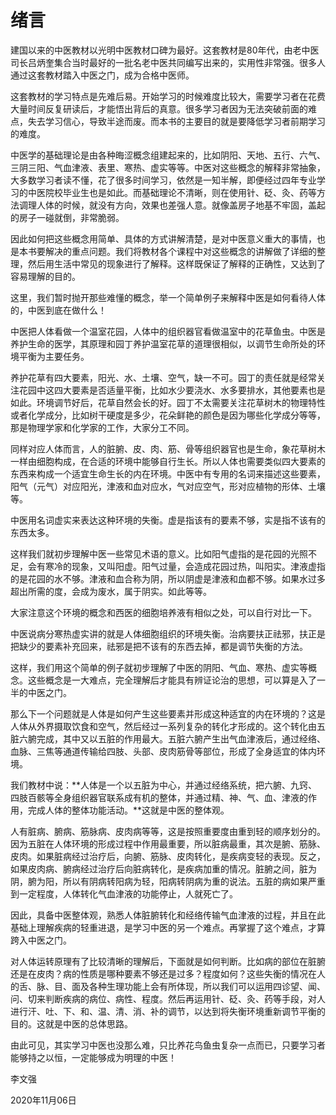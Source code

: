 # 绪言

建国以来的中医教材以光明中医教材口碑为最好。这套教材是80年代，由老中医司长吕炳奎集合当时最好的一批名老中医共同编写出来的，实用性非常强。很多人通过这套教材踏入中医之门，成为合格中医师。 

这套教材的学习特点是先难后易。开始学习的时候难度比较大，需要学习者在花费大量时间反复研读后，才能悟出背后的真意。很多学习者因为无法突破前面的难点，失去学习信心，导致半途而废。而本书的主要目的就是要降低学习者前期学习的难度。

中医学的基础理论是由各种晦涩概念组建起来的，比如阴阳、天地、五行、六气、三阴三阳、气血津液、表里、寒热、虚实等等。中医对这些概念的解释非常抽象，大多数学习者读不懂，花了很多时间学习，依然是一知半解，即便经过四年专业学习的中医院校毕业生也是如此。而基础理论不清晰，则在使用针、砭、灸、药等方法调理人体的时候，就没有方向，效果也差强人意。就像盖房子地基不牢固，盖起的房子一碰就倒，非常脆弱。

因此如何把这些概念用简单、具体的方式讲解清楚，是对中医意义重大的事情，也是本书要解决的重点问题。我们将教材各个课程中对这些概念的讲解做了详细的整理，然后用生活中常见的现象进行了解释。这样既保证了解释的正确性，又达到了容易理解的目的。

这里，我们暂时抛开那些难懂的概念，举一个简单例子来解释中医是如何看待人体的，中医到底在做什么！

中医把人体看做一个温室花园，人体中的组织器官看做温室中的花草鱼虫。中医是养护生命的医学，其原理和园丁养护温室花草的道理很相似，以调节生命所处的环境平衡为主要任务。

养护花草有四大要素，阳光、水、土壤、空气，缺一不可。园丁的责任就是经常关注花园中这四大要素是否适量平衡，比如水少要浇水、水多要排水，其他要素也是如此。环境调节好后，花草自然会长的好。园丁不太需要关注花草树木的物理特性或者化学成分，比如树干硬度是多少，花朵鲜艳的颜色是因为哪些化学成分等等，那是物理学家和化学家的工作，大家分工不同。

同样对应人体而言，人的脏腑、皮、肉、筋、骨等组织器官也是生命，象花草树木一样由细胞构成，在合适的环境中能够自行生长。所以人体也需要类似四大要素的东西来构成一个适宜生命生长的内在环境。中医中有专用的名词来描述这些要素，阳气（元气）对应阳光，津液和血对应水，气对应空气，形对应植物的形体、土壤等。

中医用名词虚实来表达这种环境的失衡。虚是指该有的要素不够，实是指不该有的东西太多。

这样我们就初步理解中医一些常见术语的意义。比如阳气虚指的是花园的光照不足，会有寒冷的现象，又叫阳虚。阳气过量，会造成花园过热，叫阳实。津液虚指的是花园的水不够。津液和血合称为阴，所以阴虚是津液和血都不够。如果水过多超出所需的度，会成为废水，属于阴实。如此等等。

大家注意这个环境的概念和西医的细胞培养液有相似之处，可以自行对比一下。

中医说病分寒热虚实讲的就是人体细胞组织的环境失衡。治病要扶正祛邪，扶正是把缺少的要素补充回来，祛邪是把不该有的东西去掉，都是调节失衡的方法。

这样，我们用这个简单的例子就初步理解了中医的阴阳、气血、寒热、虚实等概念。这些概念是一大难点，完全理解后才能具有辨证论治的思想，可以算是入了一半的中医之门。

那么下一个问题就是人体是如何产生这些要素并形成这种适宜的内在环境的？这是人体从外界摄取饮食和空气，然后经过一系列复杂的转化才形成的。这个转化由五脏六腑完成，其中又以五脏的作用最大。五脏六腑产生出气血津液后，通过经络、血脉、三焦等通道传输给四肢、头部、皮肉筋骨等部位，形成了全身适宜的体内环境。

我们教材中说：**人体是一个以五脏为中心，并通过经络系统，把六腑、九窍、四肢百骸等全身组织器官联系成有机的整体，并通过精、神、气、血、津液的作用，完成人体的整体功能活动。**这就是中医的整体观。

人有脏病、腑病、筋脉病、皮肉病等等，这是按照重要度由重到轻的顺序划分的。因为五脏在人体环境的形成过程中作用最重要，所以脏病最重，其次是腑、筋脉、皮肉。如果脏病经过治疗后，向腑、筋脉、皮肉转化，是疾病变轻的表现。反之，如果皮肉病、腑病经过治疗后向脏病转化，是疾病加重的情况。脏腑之间，脏为阴，腑为阳，所以有阴病转阳病为轻，阳病转阴病为重的说法。五脏的病如果严重到一定程度，人体转化气血津液的功能停止，人就死亡了。

因此，具备中医整体观，熟悉人体脏腑转化和经络传输气血津液的过程，并且在此基础上理解疾病的轻重进退，是学习中医的另一个难点。再掌握了这个难点，才算跨入中医之门。

对人体运转原理有了比较清晰的理解后，下面就是如何判断。比如病的部位在脏腑还是在皮肉？病的性质是哪种要素不够还是过多？程度如何？这些失衡的情况在人的舌、脉、目、面及各种生理功能上会有所体现，所以我们可以运用四诊望、闻、问、切来判断疾病的病位、病性、程度。然后再运用针、砭、灸、药等手段，对人进行汗、吐、下、和、温、清、消、补的调节，以达到将失衡环境重新调节平衡的目的。这就是中医的总体思路。

由此可见，其实学习中医也没那么难，只比养花鸟鱼虫复杂一点而已，只要学习者能够持之以恒，一定能够成为明理的中医！



李文强

2020年11月06日 

